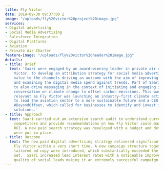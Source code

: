 ```yaml
---
title: Fly Victor
date: 2019-09-30 09:37:00 Z
image: "/uploads/fly%20victor%20project%20image.jpg"
services:
- Digital advertising
- Social Media Advertising
- Salesforce Integration
- Digital Platforms
- Aviation
- Private Air Charter
feature-image: "/uploads/fly%20victor%20header%20image.jpg"
details:
- title: Brief
  text: 'Saari were engaged by an award-winning leader in private air charter, Fly
    Victor, to develop an attribution strategy for social media advertising assigning
    value to the channels driving an outcome with the aim of improving sales tracking
    and examining the digital media spend against trends. Part of Saari''s brief was
    to also drive messaging in the context of initiating and engaging in a global
    conversation on climate change to offset carbon emissions. This was particularly
    relevant as Fly Victor was launching an industry-first climate action campaign
    to lead the aviation sector to a more sustainable future and a CEO initiative
    #BeyondOffset, which called for businesses to identify and invest in climate action
    solutions.'
- title: Approach
  text: Saari carried out an extensive search audit to understand current performance,
    competitors and provide recommendations on how Fly Victor could maximise their
    ROI. A new paid search strategy was developed with a budget and determined KPIs
    were put in place.
- title: Outcome
  text: The new paid digital advertising strategy delivered significant results for
    Fly Victor within a very short time. A new campaign structure together with carefully
    tailored ad copy were introduced, which substantially exceeded the initial KPIs
    set.  Saari increased lead interest rates with a noticeable improvement in the
    quality of social leads making it an extremely successful campaign.
---
```


